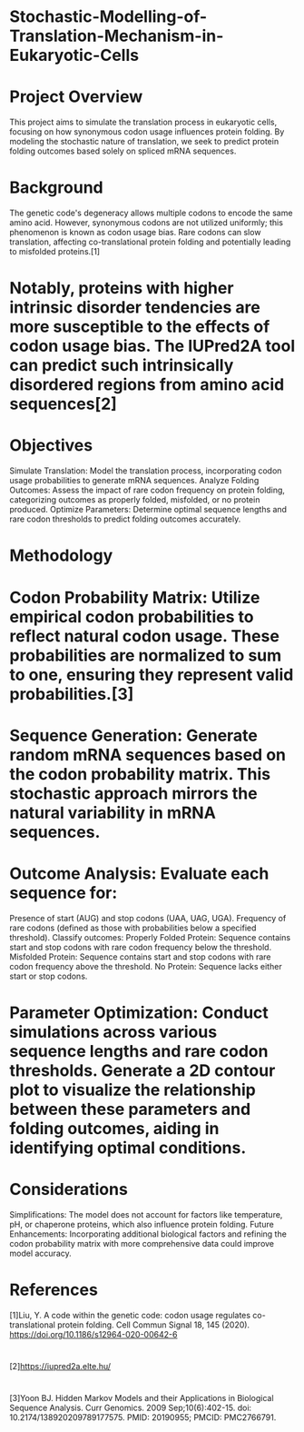 # Stochastic-Modelling-of-Translation-Mechanism-in-Eukaryotic-Cells

# Project Overview

This project aims to simulate the translation process in eukaryotic cells, focusing on how synonymous codon usage influences protein folding. By modeling the stochastic nature of translation, we seek to predict protein folding outcomes based solely on spliced mRNA sequences.

# Background

The genetic code's degeneracy allows multiple codons to encode the same amino acid. However, synonymous codons are not utilized uniformly; this phenomenon is known as codon usage bias. Rare codons can slow translation, affecting co-translational protein folding and potentially leading to misfolded proteins.[1]

# Notably, proteins with higher intrinsic disorder tendencies are more susceptible to the effects of codon usage bias. The IUPred2A tool can predict such intrinsically disordered regions from amino acid sequences[2]
# Objectives

Simulate Translation: Model the translation process, incorporating codon usage probabilities to generate mRNA sequences.
Analyze Folding Outcomes: Assess the impact of rare codon frequency on protein folding, categorizing outcomes as properly folded, misfolded, or no protein produced.
Optimize Parameters: Determine optimal sequence lengths and rare codon thresholds to predict folding outcomes accurately.
# Methodology

# Codon Probability Matrix: Utilize empirical codon probabilities to reflect natural codon usage. These probabilities are normalized to sum to one, ensuring they represent valid probabilities.[3]

# Sequence Generation: Generate random mRNA sequences based on the codon probability matrix. This stochastic approach mirrors the natural variability in mRNA sequences.

# Outcome Analysis: Evaluate each sequence for:

Presence of start (AUG) and stop codons (UAA, UAG, UGA).
Frequency of rare codons (defined as those with probabilities below a specified threshold).
Classify outcomes:
Properly Folded Protein: Sequence contains start and stop codons with rare codon frequency below the threshold.
Misfolded Protein: Sequence contains start and stop codons with rare codon frequency above the threshold.
No Protein: Sequence lacks either start or stop codons.
# Parameter Optimization: Conduct simulations across various sequence lengths and rare codon thresholds. Generate a 2D contour plot to visualize the relationship between these parameters and folding outcomes, aiding in identifying optimal conditions.

# Considerations

Simplifications: The model does not account for factors like temperature, pH, or chaperone proteins, which also influence protein folding.
Future Enhancements: Incorporating additional biological factors and refining the codon probability matrix with more comprehensive data could improve model accuracy.
# References
[1]Liu, Y. A code within the genetic code: codon usage regulates co-translational protein folding. Cell Commun Signal 18, 145 (2020). https://doi.org/10.1186/s12964-020-00642-6
#
[2]https://iupred2a.elte.hu/
#
[3]Yoon BJ. Hidden Markov Models and their Applications in Biological Sequence Analysis. Curr Genomics. 2009 Sep;10(6):402-15. doi: 10.2174/138920209789177575. PMID: 20190955; PMCID: PMC2766791.
